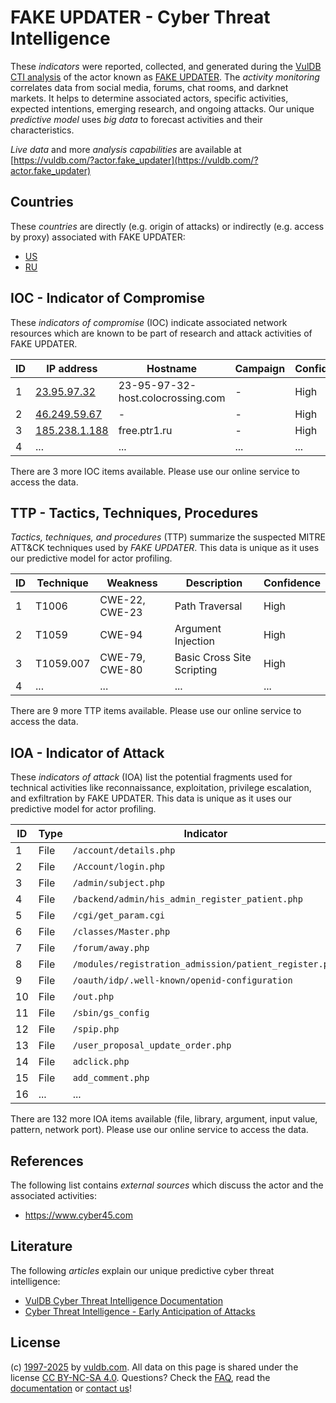 # FAKE UPDATER - Cyber Threat Intelligence

These _indicators_ were reported, collected, and generated during the [VulDB CTI analysis](https://vuldb.com/?kb.cti) of the actor known as [FAKE UPDATER](https://vuldb.com/?actor.fake_updater). The _activity monitoring_ correlates data from social media, forums, chat rooms, and darknet markets. It helps to determine associated actors, specific activities, expected intentions, emerging research, and ongoing attacks. Our unique _predictive model_ uses _big data_ to forecast activities and their characteristics.

_Live data_ and more _analysis capabilities_ are available at [https://vuldb.com/?actor.fake_updater](https://vuldb.com/?actor.fake_updater)

## Countries

These _countries_ are directly (e.g. origin of attacks) or indirectly (e.g. access by proxy) associated with FAKE UPDATER:

* [US](https://vuldb.com/?country.us)
* [RU](https://vuldb.com/?country.ru)

## IOC - Indicator of Compromise

These _indicators of compromise_ (IOC) indicate associated network resources which are known to be part of research and attack activities of FAKE UPDATER.

ID | IP address | Hostname | Campaign | Confidence
-- | ---------- | -------- | -------- | ----------
1 | [23.95.97.32](https://vuldb.com/?ip.23.95.97.32) | 23-95-97-32-host.colocrossing.com | - | High
2 | [46.249.59.67](https://vuldb.com/?ip.46.249.59.67) | - | - | High
3 | [185.238.1.188](https://vuldb.com/?ip.185.238.1.188) | free.ptr1.ru | - | High
4 | ... | ... | ... | ...

There are 3 more IOC items available. Please use our online service to access the data.

## TTP - Tactics, Techniques, Procedures

_Tactics, techniques, and procedures_ (TTP) summarize the suspected MITRE ATT&CK techniques used by _FAKE UPDATER_. This data is unique as it uses our predictive model for actor profiling.

ID | Technique | Weakness | Description | Confidence
-- | --------- | -------- | ----------- | ----------
1 | T1006 | CWE-22, CWE-23 | Path Traversal | High
2 | T1059 | CWE-94 | Argument Injection | High
3 | T1059.007 | CWE-79, CWE-80 | Basic Cross Site Scripting | High
4 | ... | ... | ... | ...

There are 9 more TTP items available. Please use our online service to access the data.

## IOA - Indicator of Attack

These _indicators of attack_ (IOA) list the potential fragments used for technical activities like reconnaissance, exploitation, privilege escalation, and exfiltration by FAKE UPDATER. This data is unique as it uses our predictive model for actor profiling.

ID | Type | Indicator | Confidence
-- | ---- | --------- | ----------
1 | File | `/account/details.php` | High
2 | File | `/Account/login.php` | High
3 | File | `/admin/subject.php` | High
4 | File | `/backend/admin/his_admin_register_patient.php` | High
5 | File | `/cgi/get_param.cgi` | High
6 | File | `/classes/Master.php` | High
7 | File | `/forum/away.php` | High
8 | File | `/modules/registration_admission/patient_register.php` | High
9 | File | `/oauth/idp/.well-known/openid-configuration` | High
10 | File | `/out.php` | Medium
11 | File | `/sbin/gs_config` | High
12 | File | `/spip.php` | Medium
13 | File | `/user_proposal_update_order.php` | High
14 | File | `adclick.php` | Medium
15 | File | `add_comment.php` | High
16 | ... | ... | ...

There are 132 more IOA items available (file, library, argument, input value, pattern, network port). Please use our online service to access the data.

## References

The following list contains _external sources_ which discuss the actor and the associated activities:

* https://www.cyber45.com

## Literature

The following _articles_ explain our unique predictive cyber threat intelligence:

* [VulDB Cyber Threat Intelligence Documentation](https://vuldb.com/?kb.cti)
* [Cyber Threat Intelligence - Early Anticipation of Attacks](https://www.scip.ch/en/?labs.20201022)

## License

(c) [1997-2025](https://vuldb.com/?kb.changelog) by [vuldb.com](https://vuldb.com/?kb.about). All data on this page is shared under the license [CC BY-NC-SA 4.0](https://creativecommons.org/licenses/by-nc-sa/4.0/). Questions? Check the [FAQ](https://vuldb.com/?kb.faq), read the [documentation](https://vuldb.com/?kb) or [contact us](https://vuldb.com/?contact)!
